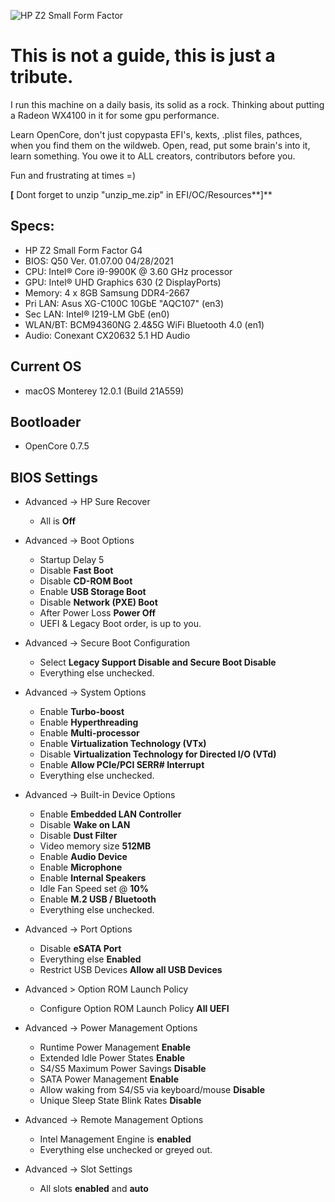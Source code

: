 ![HP Z2 Small Form Factor](https://support.hp.com/doc-images/411/c06100891.jpg)

# This is not a guide, this is just a tribute.
I run this machine on a daily basis, its solid as a rock.
Thinking about putting a Radeon WX4100 in it for some gpu performance.

Learn OpenCore, don't just copypasta EFI's, kexts, .plist files, pathces,
when you find them on the wildweb. Open, read, put some brain's into it,
learn something. You owe it to ALL creators, contributors before you.

Fun and frustrating at times =)

**[** Dont forget to unzip "unzip_me.zip" in EFI/OC/Resources**]**


## Specs:
- HP Z2 Small Form Factor G4
- BIOS: Q50 Ver. 01.07.00 04/28/2021
- CPU: Intel® Core i9-9900K @ 3.60 GHz processor
- GPU: Intel® UHD Graphics 630 (2 DisplayPorts)
- Memory: 4 x 8GB Samsung DDR4-2667
- Pri LAN: Asus XG-C100C 10GbE "AQC107" (en3) 
- Sec LAN: Intel® I219-LM GbE (en0)
- WLAN/BT: BCM94360NG 2.4&5G WiFi Bluetooth 4.0 (en1)
- Audio: Conexant CX20632 5.1 HD Audio

## Current OS
- macOS Monterey 12.0.1 (Build 21A559)

## Bootloader
- OpenCore 0.7.5

## BIOS Settings
- Advanced -> HP Sure Recover
  - All is **Off**

- Advanced -> Boot Options
  - Startup Delay 5
  - Disable **Fast Boot**
  - Disable **CD-ROM Boot**
  - Enable **USB Storage Boot**
  - Disable **Network (PXE) Boot**
  - After Power Loss **Power Off**
  - UEFI & Legacy Boot order, is up to you.
  
- Advanced -> Secure Boot Configuration
  - Select **Legacy Support Disable and Secure Boot Disable**
  - Everything else unchecked.

- Advanced -> System Options
  - Enable **Turbo-boost**
  - Enable **Hyperthreading**
  - Enable **Multi-processor**
  - Enable **Virtualization Technology (VTx)**
  - Disable **Virtualization Technology for Directed I/O (VTd)**
  - Enable **Allow PCIe/PCI SERR# Interrupt**
  - Everything else unchecked.

- Advanced -> Built-in Device Options
  - Enable **Embedded LAN Controller**
  - Disable **Wake on LAN**
  - Disable **Dust Filter**
  - Video memory size **512MB**
  - Enable **Audio Device**
  - Enable **Microphone**
  - Enable **Internal Speakers**
  - Idle Fan Speed set @ **10%**
  - Enable **M.2 USB / Bluetooth**
  - Everything else unchecked.

- Advanced -> Port Options
  - Disable **eSATA Port**
  - Everything else **Enabled**
  - Restrict USB Devices **Allow all USB Devices**

- Advanced > Option ROM Launch Policy
  - Configure Option ROM Launch Policy **All UEFI**

- Advanced -> Power Management Options
  - Runtime Power Management **Enable**
  - Extended Idle Power States **Enable**
  - S4/S5 Maximum Power Savings **Disable**
  - SATA Power Management **Enable**
  - Allow waking from S4/S5 via keyboard/mouse **Disable**
  - Unique Sleep State Blink Rates **Disable** 

- Advanced -> Remote Management Options
  - Intel Management Engine is **enabled**
  - Everything else unchecked or greyed out.

- Advanced -> Slot Settings
  - All slots **enabled** and **auto**
